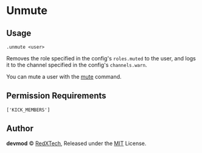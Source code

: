# Unmute

## Usage
`.unmute <user>`

Removes the role specified in the config's `roles.muted` to the user, and logs it to the
channel specified in the config's `channels.warn`.

You can mute a user with the [mute](./mute.md) command.

## Permission Requirements
`['KICK_MEMBERS']`

## Author
**devmod** © [RedXTech](https://github.com/redxtech), Released under the [MIT](../LICENSE.md) License.
